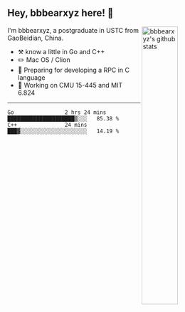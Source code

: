 ## Hey, bbbearxyz here! :wave:

<img align="right" alt="bbbearxyz's github stats" width="40%" src="https://github-readme-stats.vercel.app/api?username=bbbearxyz&show_icons=true">

I'm bbbearxyz, a postgraduate in USTC from GaoBeidian, China.

-   :hammer_and_pick:    know a little in Go and C++
-   :pencil2: Mac OS / Clion
-   :seedling: Preparing for developing a RPC in C language 
-   :thinking: Working on CMU 15-445 and MIT 6.824
---
<!--START_SECTION:waka-->
```text
Go                2 hrs 24 mins   █████████████████████▒░░░   85.38 % 
C++               24 mins         ███▓░░░░░░░░░░░░░░░░░░░░░   14.19 % 
```
<!--END_SECTION:waka-->
